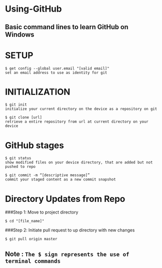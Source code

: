 ﻿# Using-GitHub
## Basic command lines to learn GitHub on Windows

# SETUP

```
$ get config --global user.email "[valid email]"
set an email address to use as identity for git
```

# INITIALIZATION
```
$ git init
initialize your current directory on the device as a repository on git
```
```
$ git clone [url]
retrieve a entire repository from url at current directory on your device
```

# GitHub stages
```
$ git status
show modified files on your device directory, that are added but not pushed to repo
```
```
$ git commit -m “[descriptive message]”
commit your staged content as a new commit snapshot
```

# Directory Updates from Repo
###Step 1: Move to project directory
```
$ cd "[file_name]"
```
###Step 2: Initiate pull request to up directory with new changes
```
$ git pull origin master

```
## Note : ``` The $ sign represents the use of terminal commands ```
